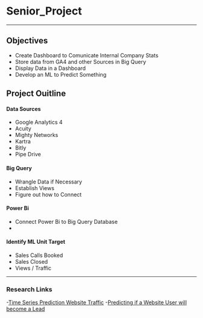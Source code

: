 # Senior_Project

***

## Objectives 

- Create Dashboard to Comunicate Internal Company Stats
- Store data from GA4 and other Sources in Big Query
- Display Data in a Dashboard 
- Develop an ML to Predict Something

## Project Ouitline

#### Data Sources 
- Google Analytics 4 
- Acuity 
- Mighty Networks 
- Kartra
- Bitly
- Pipe Drive 

#### Big Query

- Wrangle Data if Necessary 
- Establish Views 
- Figure out how to Connect 

#### Power Bi 
- Connect Power Bi to Big Query Database
- 

#### Identify ML Unit Target
- Sales Calls Booked 
- Sales Closed 
- Views / Traffic




***

### Research Links

-[Time Series Prediction Website Traffic](https://www.analyticsvidhya.com/blog/2021/09/web-traffic-forecasting-using-deep-learning/)
-[Predicting if a Website User will become a Lead](https://towardsdatascience.com/forecasting-with-web-traffic-data-6681ff148df0)
